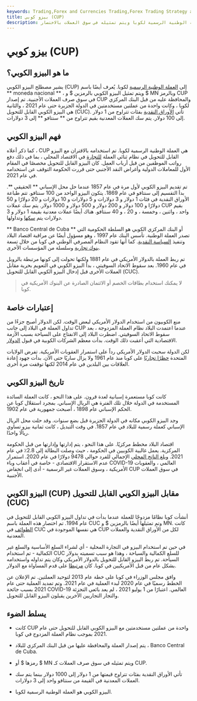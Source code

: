 ```yaml
---
keywords: Trading,Forex and Currencies Trading,Forex Trading Strategy and Education,Strategy and Education
title: بيزو كوبي (CUP)
description: البيزو الكوبي هو العملة الوطنية الرسمية لكوبا ويتم تمثيله في سوق العملات بالاختصار CUP.
---
```


# بيزو كوبي (CUP)
## ما هو البيزو الكوبي؟

يشير مصطلح البيزو الكوبي (CUP) إلى [العملة الوطنية الرسمية](/currency) لكوبا. يُعرف أيضًا باسم ** moneda nacional ** ، ويتم تمثيل البيزو الكوبي بالرمزين $ و $ MN وبالرمز CUP في سوق صرف العملات الأجنبية. تم إصدار CUP والمحافظة عليه من قبل البنك المركزي لكوبا ، وكانت واحدة من عملتين مستخدمتين في الدولة الجزيرة حتى عام 2021 ، والثانية هي البيزو الكوبي القابل للتحويل (CUC). تأتي [الأوراق النقدية](/banknote) بفئات تتراوح من 1 دولار إلى 100 دولار. يتم سك العملات المعدنية بقيم تتراوح من ** سنتافو ** إلى 3 دولارات.

## فهم البيزو الكوبي

كما ذكر أعلاه ، CUP هي العملة الوطنية الرسمية لكوبا. تم استخدامه بالاقتران مع البيزو القابل للتحويل في نظام ثنائي العملة [للتجارة](/commerce) في الاقتصاد المحلي ، بما في ذلك دفع رواتب الموظفين من قبل أرباب العمل. كان البيزو القابل للتحويل مخصصًا في المقام الأول للمعاملات الدولية وأغراض النقد الأجنبي حتى قررت الحكومة التوقف عن استخدامه في عام 2021.

تم تقديم البيزو الكوبي لأول مرة في عام 1857 عندما حل محل الإسباني ** الحقيقي **. بدأ التقسيم إلى سنتافو في عام 1869. يتكون البيزو الواحد من 100 سنتافو. تتم طباعة الأوراق النقدية في فئات 1 دولار و 3 دولارات و 5 دولارات و 10 دولارات و 20 دولارًا و 50 دولارًا و 100 دولار و 200 دولار و 500 دولار و 1000 دولار. يتم سك عملات CUP بقيم واحد ، واثنين ، وخمسة ، و 20 ، و 40 سنتافو. هناك أيضًا عملات معدنية بقيمة 1 دولار و 3 دولارات يتم [سكها](/mint) وتداولها.

** Banco Central de Cuba ** أو البنك المركزي الكوبي هو السلطة الحكومية التي تصدر العملة الوطنية. تأسس البنك عام 1997 ، وهو مسؤول أيضًا عن مراقبة اقتصاد البلاد وتنفيذ [السياسة النقدية](/monetarypolicy). كما أنها تقود النظام المصرفي الوطني في كوبا من خلال تسعة [بنوك تجارية](/commercialbank) وسلسلة من المؤسسات الأخرى.

تم ربط العملة بالدولار الأمريكي في عام 1881 ولكنها تحولت إلى كونها مرتبطة بالروبل في عام 1960. بعد سقوط الاتحاد السوفيتي ، بدأ البيزو الكوبي في التعويم بحرية مقابل العملات الأخرى قبل إدخال البيزو الكوبي القابل للتحويل (CUC).

> لا يمكنك استخدام بطاقات الخصم أو الائتمان الصادرة عن البنوك الأمريكية في كوبا.

>

>

>

## إعتبارات خاصة

منع الكوبيون من استخدام الدولار الأمريكي لبعض الوقت. لكن الدولار أصبح جزءًا من تداول العملة في البلاد إلى جانب CUP عندما اعتمدت البلاد نظام العملة المزدوجة ، بعد سقوط الاتحاد السوفيتي. اضطرت البلاد إلى الانفتاح على السياحة بسبب الأزمة الاقتصادية التي أعقبت ذلك الوقت. بدأت معظم الشركات الكوبية في قبول [الدولار](/greenback).

لكن الدولة سحبت الدولار الأمريكي رداً على استمرار العقوبات الأمريكية. تفرض الولايات المتحدة [حظرًا تجاريًا](/embargo) على كوبا منذ عام 1961 ولا يزال ساريًا حتى الآن. بدأت جهود إعادة العلاقات بين البلدين في عام 2014 لكنها توقفت مرة أخرى.

## تاريخ البيزو الكوبي

كانت كوبا مستعمرة إسبانية لعدة قرون. على هذا النحو ، كانت العملة السائدة المستخدمة في الدولة خلال تلك الفترة هي الريال الإسباني. بمجرد استقلال كوبا عن الحكم الإسباني عام 1898 ، أصبحت جمهورية في عام 1902.

وجد البيزو الكوبي مكانه في الدولة الجزيرة قبل بضع سنوات. وقد حلت محل الريال الإسباني كعملة رسمية للبلاد في عام 1857. في وقت التبديل ، كانت ثمانية بيزو تساوي ريالًا واحدًا.

اقتصاد البلاد مخطط مركزيًا. على هذا النحو ، يتم إدارتها وإدارتها من قبل الحكومة المركزية. يعمل غالبية الكوبيين في الحكومة ، حيث وصلت البطالة إلى 2.8٪ في عام 2021. [وبلغ الناتج المحلي](/gdp) الإجمالي للفرد حوالي 9478 دولارًا في عام 2020. استمرار عدم الاستقرار الاقتصادي - خاصة في أعقاب وباء COVID-19 العالمي ، والعقوبات الأمريكية ، وسوق العملات غير الرسمية - أدى إلى انخفاض CUP في سوق العملات الأجنبية.

## البيزو الكوبي (CUP) مقابل البيزو الكوبي القابل للتحويل (CUC)

أنشأت كوبا نظامًا مزدوجًا للعملة عندما بدأت في تداول البيزو الكوبي القابل للتحويل في عام 1994. تم اختصار هذه العملة باسم CUC وتم تمثيلها أيضًا بالرمزين $ و MN. كانت [الطوائف](/denomination) في CUC هي نفسها الموجودة في CUP لكل من الأوراق النقدية والعملات المعدنية.

في حين تم استخدام البيزو في التجارة المحلية - أي لشراء السلع الأساسية والسلع غير الكمالية - تم استخدام CUC للسلع الكمالية والسياحة ، وهذا هو سبب تسميته بدولار السياحة. تم ربط البيزو القابل للتحويل بالدولار الأمريكي وكان يتم تداوله واستخدامه بشكل عام من قبل الأمريكيين في كوبا. كان [مرتبطا](/currency-peg) على قدم المساواة مع الدولار.

وافق مجلس الوزراء في كوبا على خطة عام 2013 لتوحيد العملتين. تم الإعلان عن الخطط رسميًا في عام 2020 لبدء العملية في عام 2021. وتم تمديد العملية حتى عام 2021 بسبب جائحة COVID-19 العالمي. اعتبارًا من 1 يوليو 2021 ، لم يعد بائعي التجزئة والتجار التجاريين الآخرين يقبلون البيزو القابل للتحويل.

## يسلط الضوء

- كانت CUP واحدة من عملتين مستخدمتين مع البيزو الكوبي القابل للتحويل حتى عام 2021 بموجب نظام العملة المزدوج في كوبا.

- يتم إصدار العملة والمحافظة عليها من قبل البنك المركزي للبلاد ، Banco Central de Cuba.

- رمزها $ أو $ MN ويتم تمثيله في سوق صرف العملات كـ CUP.

- تأتي الأوراق النقدية بفئات تتراوح قيمتها من 1 دولار إلى 1000 دولار بينما يتم سك العملات المعدنية في القيمة من سنتافو واحد إلى 3 دولارات.

- البيزو الكوبي هو العملة الوطنية الرسمية لكوبا.

